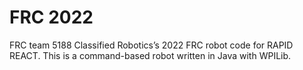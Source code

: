 # FRC 2022

FRC team 5188 Classified Robotics’s 2022 FRC robot code for RAPID REACT. This is a command-based robot written in Java with WPILib.
